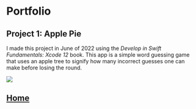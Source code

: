 # Portfolio
## Project 1: Apple Pie
I made this project in June of 2022 using the *Develop in Swift Fundamentals: Xcode 12* book. This app is a simple word guessing game that uses an apple tree to signify how many incorrect guesses one can make before losing the round. 

![](https://github.com/DebbieW524/Debbie-Wang/blob/main/images/Screen%20Shot%202022-06-12%20at%2011.41.38%20AM.png)
## [Home](https://debbiew524.github.io/Debbie-Wang/)
